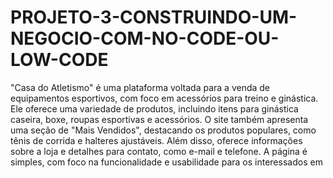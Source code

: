 # PROJETO-3-CONSTRUINDO-UM-NEGOCIO-COM-NO-CODE-OU-LOW-CODE
"Casa do Atletismo" é uma plataforma voltada para a venda de equipamentos esportivos, com foco em acessórios para treino e ginástica. Ele oferece uma variedade de produtos, incluindo itens para ginástica caseira, boxe, roupas esportivas e acessórios. O site também apresenta uma seção de "Mais Vendidos", destacando os produtos populares, como tênis de corrida e halteres ajustáveis. Além disso, oferece informações sobre a loja e detalhes para contato, como e-mail e telefone. A página é simples, com foco na funcionalidade e usabilidade para os interessados em
